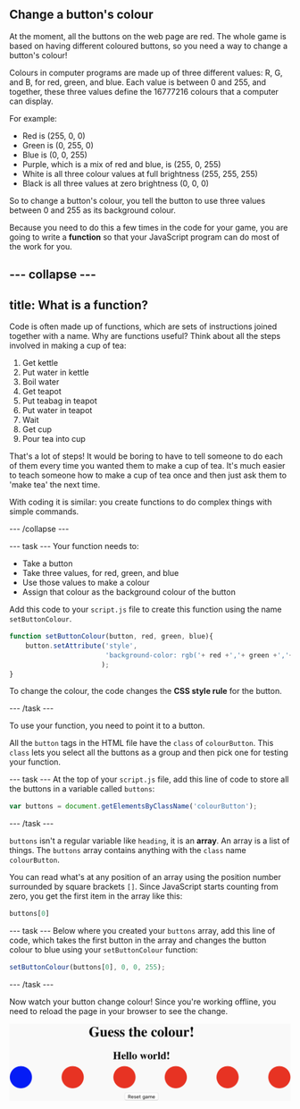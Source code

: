 ## Change a button's colour
At the moment, all the buttons on the web page are red. The whole game is based on having different coloured buttons, so you need a way to change a button's colour! 

Colours in computer programs are made up of three different values: R, G, and B, for red, green, and blue. Each value is between 0 and 255, and together, these three values define the 16777216 colours that a computer can display.

For example:
- Red is (255, 0, 0)
- Green is (0, 255, 0)
- Blue is (0, 0, 255)
- Purple, which is a mix of red and blue, is (255, 0, 255)
- White is all three colour values at full brightness (255, 255, 255)
- Black is all three values at zero brightness (0, 0, 0)

So to change a button's colour, you tell the button to use three values between 0 and 255 as its background colour.

Because you need to do this a few times in the code for your game, you are going to write a **function** so that your JavaScript program can do most of the work for you.

--- collapse ---
---
title: What is a function?
---
Code is often made up of functions, which are sets of instructions joined together with a name. Why are functions useful? Think about all the steps involved in making a cup of tea: 

  1. Get kettle
  2. Put water in kettle
  3. Boil water
  4. Get teapot
  5. Put teabag in teapot
  6. Put water in teapot
  7. Wait
  8. Get cup
  9. Pour tea into cup
  
That's a lot of steps! It would be boring to have to tell someone to do each of them every time you wanted them to make a cup of tea. It's much easier to teach someone how to make a cup of tea once and then just ask them to 'make tea' the next time. 

With coding it is similar: you create functions to do complex things with simple commands.

--- /collapse ---

--- task ---
Your function needs to:

 - Take a button
 - Take three values, for red, green, and blue
 - Use those values to make a colour
 - Assign that colour as the background colour of the button

Add this code to your `script.js` file to create this function using the name `setButtonColour`.
```JavaScript
function setButtonColour(button, red, green, blue){
    button.setAttribute('style',
                        'background-color: rgb('+ red +','+ green +','+ blue +');'
                       );
}
```

To change the colour, the code changes the **CSS style rule** for the button.

--- /task ---

To use your function, you need to point it to a button.

All the `button` tags in the HTML file have the `class` of `colourButton`. This `class` lets you select all the buttons as a group and then pick one for testing your function.

--- task ---
At the top of your `script.js` file, add this line of code to store all the buttons in a variable called `buttons`:

```JavaScript
var buttons = document.getElementsByClassName('colourButton');
```
--- /task ---

`buttons` isn't a regular variable like `heading`, it is an **array**. An array is a list of things. The `buttons` array contains anything with the `class` name `colourButton`.

You can read what's at any position of an array using the position number surrounded by square brackets `[]`. Since JavaScript starts counting from zero, you get the first item in the array like this:

```JavaScript
buttons[0]
```

--- task ---
Below where you created your `buttons` array, add this line of code, which takes the first button in the array and changes the button colour to blue using your `setButtonColour` function:

```JavaScript
setButtonColour(buttons[0], 0, 0, 255);
```
--- /task ---

Now watch your button change colour! Since you're working offline, you need to reload the page in your browser to see the change.

![The first button has changed from red to blue. The other five buttons remain red.](images/1blue.png)
